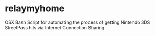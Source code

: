 relaymyhome
===========

OSX Bash Script for automating the process of getting Nintendo 3DS StreetPass hits via Internet Connection Sharing
